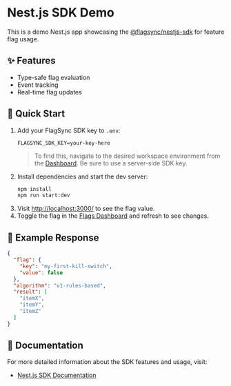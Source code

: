 # Nest.js SDK Demo

This is a demo Nest.js app showcasing the [@flagsync/nestjs-sdk](https://github.com/flagsync/nestjs-sdk) for feature flag usage.

## ✨ Features

- Type-safe flag evaluation
- Event tracking
- Real-time flag updates

## 🚀 Quick Start

1. Add your FlagSync SDK key to `.env`:
   ```dotenv
   FLAGSYNC_SDK_KEY=your-key-here
   ```
   > To find this, navigate to the desired workspace environment from the [Dashboard](https://www.flagsync.com/dashboard/settings/organization/workspaces/). Be sure to use a server-side SDK key.
2. Install dependencies and start the dev server:
   ```bash
   npm install
   npm run start:dev
   ```
3. Visit [http://localhost:3000/](http://localhost:3000/) to see the flag value.
4. Toggle the flag in the [Flags Dashboard](https://www.flagsync.com/dashboard/flags/) and refresh to see changes.

## 🔧 Example Response

```json
{
  "flag": {
    "key": "my-first-kill-switch",
    "value": false
  },
  "algorithm": "v1-rules-based",
  "result": [
    "itemX",
    "itemY",
    "itemZ"
  ]
}
```

## 📖 Documentation

For more detailed information about the SDK features and usage, visit:
- [Nest.js SDK Documentation](https://docs.flagsync.com/sdks-server-side/nestjs)
